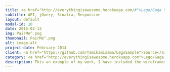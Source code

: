 ```yaml
---
title: <a href="http://everythingisawesome.herokuapp.com/#">Lego/Gaga Sample</a>
subtitle: API, jQuery, Sinatra, Responsive
layout: default
modal-id: 10
date: 2015-02-13
img: PairMe^.png
thumbnail: PairMe^.png
alt: image-alt
project-date: February 2014
client: <a href="https://github.com/Yamikamisama/LegoSample">Source</a>
category: <a href="http://everythingisawesome.herokuapp.com">Lego/Gaga Sample</a>
description: This an example of my work, I have included the wireframes so that you can see my process, I have also made this site in two versions The Lego Movie Version (click <a href="http://everythingisawesome.herokuapp.com/#">here</a> to view), and a Lady Gaga Version (click <a href="http://gagalicious.herokuapp.com/">here</a> to view) to show that my designs and functionallity translates to any "product". I hope you enjoy them and please feel free to contact me with suggestions.
---
```

